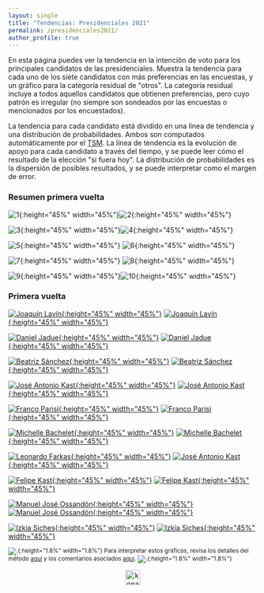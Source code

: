 ```yaml
---
layout: single
title: "Tendencias: Presidenciales 2021"
permalink: /presidenciales2021/
author_profile: true
---
```


En esta página puedes ver la tendencia en la intención de voto para los principales candidatos de las presidenciales. Muestra la tendencia para cada uno de los siete candidatos con más preferencias en las encuestas, y un gráfico para la categoría residual de "otros". La categoría residual incluye a todos aquellos candidatos que obtienen preferencias, pero cuyo patrón es irregular (no siempre son sondeados por las encuestas o mencionados por los encuestados).

La tendencia para cada candidato está dividido en una línea de tendencia y una distribución de probabilidades. Ambos son computados automáticamente por el [TSM](https://tresquintos.cl/tsm/). La línea de tendencia es la evolución de apoyo para cada candidato a través del tiempo, y se puede leer cómo el resultado de la elección "si fuera hoy". La distribución de probabilidades es la dispersión de posibles resultados, y se puede interpretar como el margen de error.


### Resumen primera vuelta
![1](/images/tsm/card_2021_Joaquín%20Lavín.png){:height="45%" width="45%"}![2](/images/tsm/card_2021_Daniel%20Jadue.png){:height="45%" width="45%"}

![3](/images/tsm/card_2021_Beatriz%20Sánchez.png){:height="45%" width="45%"}![4](/images/tsm/card_2021_José%20Antonio%20Kast.png){:height="45%" width="45%"}

![5](/images/tsm/card_2021_Franco%20Parisi.png){:height="45%" width="45%"} ![6](/images/tsm/card_2021_Michelle%20Bachelet.png){:height="45%" width="45%"}

![7](/images/tsm/card_2021_Leonardo%20Farkas.png){:height="45%" width="45%"} ![8](/images/tsm/card_2021_Felipe%20Kast.png){:height="45%" width="45%"}

![9](/images/tsm/card_2021_Manuel%20José%20Ossandón.png){:height="45%" width="45%"}![10](/images/tsm/card_2021_Izkia%20Siches.png){:height="45%" width="45%"}


### Primera vuelta

[![Joaquín Lavín](/images/tsm/ts_2021_Joaquín%20Lavín.png){:height="45%" width="45%"}](https://tresquintos.cl/images/tsm/ts_2021_Joaquín%20Lavín.png) [![Joaquín Lavín](/images/tsm/kd_2021_Joaquín%20Lavín.png){:height="45%" width="45%"}](https://tresquintos.cl/images/tsm/kd_2021_Joaquín%20Lavín.png)

[![Daniel Jadue](/images/tsm/ts_2021_Daniel%20Jadue.png){:height="45%" width="45%"}](https://tresquintos.cl/images/tsm/ts_2021_Daniel%20Jadue.png) [![Daniel Jadue](/images/tsm/kd_2021_Daniel%20Jadue.png){:height="45%" width="45%"}](https://tresquintos.cl/images/tsm/kd_2021_Daniel%20Jadue.png)

[![Beatriz Sánchez](/images/tsm/ts_2021_Beatriz%20Sánchez.png){:height="45%" width="45%"}](https://tresquintos.cl/images/tsm/ts_2021_Beatriz%20Sánchez.png) [![Beatriz Sánchez](/images/tsm/kd_2021_Beatriz%20Sánchez.png){:height="45%" width="45%"}](https://tresquintos.cl/images/tsm/kd_2021_Beatriz%20Sánchez.png)

[![José Antonio Kast](/images/tsm/ts_2021_José%20Antonio%20Kast.png){:height="45%" width="45%"}](https://tresquintos.cl/images/tsm/ts_2021_José%20Antonio%20Kast.png) [![José Antonio Kast](/images/tsm/kd_2021_José%20Antonio%20Kast.png){:height="45%" width="45%"}](https://tresquintos.cl/tsm/images/kd_2021_José%20Antonio%20Kast.png)

[![Franco Parisi](/images/tsm/ts_2021_Franco%20Parisi.png){:height="45%" width="45%"}](https://tresquintos.cl/images/tsm/ts_2021_Franco%20Parisi.png) [![Franco Parisi](/images/tsm/kd_2021_Franco%20Parisi.png){:height="45%" width="45%"}](https://tresquintos.cl/tsm/images/kd_2021_Franco%20Parisi.png)

[![Michelle Bachelet](/images/tsm/ts_2021_Michelle%20Bachelet.png){:height="45%" width="45%"}](https://tresquintos.cl/images/tsm/ts_2021_Michelle%20Bachelet.png) [![Michelle Bachelet](/images/tsm/kd_2021_Michelle%20Bachelet.png){:height="45%" width="45%"}](https://tresquintos.cl/images/tsm/kd_2021_Michelle%20Bachelet.png)

[![Leonardo Farkas](/images/tsm/ts_2021_Leonardo%20Farkas.png){:height="45%" width="45%"}](https://tresquintos.cl/images/tsm/ts_2021_Leonardo%20Farkas.png) [![José Antonio Kast](/images/tsm/kd_2021_Leonardo%20Farkas.png){:height="45%" width="45%"}](https://tresquintos.cl/tsm/images/kd_2021_Leonardo%20Farkas.png)

[![Felipe Kast](/images/tsm/ts_2021_Felipe%20Kast.png){:height="45%" width="45%"}](https://tresquintos.cl/images/tsm/ts_2021_Felipe%20Kast.png) [![Felipe Kast](/images/tsm/kd_2021_Felipe%20Kast.png){:height="45%" width="45%"}](https://tresquintos.cl/images/tsm/kd_2021_Felipe%20Kast.png)

[![Manuel José Ossandón](/images/tsm/ts_2021_Manuel%20José%20Ossandón.png){:height="45%" width="45%"}](https://tresquintos.cl/images/tsm/ts_2021_Manuel%20José%20Ossandón.png) [![Manuel José Ossandón](/images/tsm/kd_2021_Manuel%20José%20Ossandón.png){:height="45%" width="45%"}](https://tresquintos.cl/images/tsm/kd_2021_Manuel%20José%20Ossandón.png)

[![Izkia Siches](/images/tsm/ts_2021_Izkia%20Siches.png){:height="45%" width="45%"}](https://tresquintos.cl/images/tsm/ts_2021_Izkia%20Siches.png) [![Izkia Siches](/images/tsm/kd_2021_Izkia%20Siches.png){:height="45%" width="45%"}](https://tresquintos.cl/images/tsm/kd_2021_Izkia%20Siches.png)

<sub>![.](/images/danger.png){:height="1.8%" width="1.8%"} Para interpretar estos gráficos, revisa los detalles del método [aquí](https://tresquintos.cl/tsm/) y los comentarios asociados [aquí](https://tresquintos.cl/posts/2020/03/caveat/). ![.](/images/danger.png){:height="1.8%" width="1.8%"} </sub>

<!-- NES -->
<style>
.aligncenter {
    text-align: center;
}
</style>
<p class="aligncenter">
    <img src="/images/nes.png" width="30" height="30" alt="konami" />
</p>
<script src="/js/topsecret.js"></script>


<!-- Favicon -->
<link rel="apple-touch-icon" sizes="180x180" href="/apple-touch-icon.png">
<link rel="icon" type="image/png" sizes="32x32" href="/favicon-32x32.png">
<link rel="icon" type="image/png" sizes="16x16" href="/favicon-16x16.png">
<link rel="manifest" href="/site.webmanifest">
<link rel="mask-icon" href="/safari-pinned-tab.svg" color="#5bbad5">
<meta name="msapplication-TileColor" content="#b91d47">
<meta name="theme-color" content="#ffffff">
